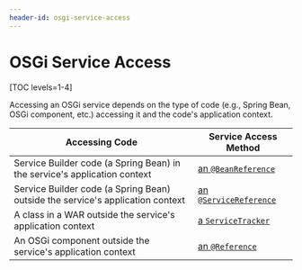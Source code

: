 ```yaml
---
header-id: osgi-service-access
---
```


# OSGi Service Access

[TOC levels=1-4]

Accessing an OSGi service depends on the type of code (e.g., Spring Bean, OSGi
component, etc.) accessing it and the code's application context. 

| Accessing Code | Service Access Method |
| --- | --- |
| Service Builder code (a Spring Bean) in the service's application context | [an `@BeanReference`](/docs/7-1/tutorials/-/knowledge_base/t/invoking-services-from-service-builder-code#referencing-a-spring-bean-that-is-in-the-application-context) |
| Service Builder code (a Spring Bean) outside the service's application context | [an `@ServiceReference`](/docs/7-1/tutorials/-/knowledge_base/t/invoking-services-from-service-builder-code#referencing-osgi-services) |
| A class in a WAR outside the service's application context | [a `ServiceTracker`](/docs/7-1/tutorials/-/knowledge_base/t/service-trackers) |
| An OSGi component outside the service's application context | [an `@Reference`](/docs/7-1/tutorials/-/knowledge_base/t/osgi-services-and-dependency-injection-with-declarative-services) |
